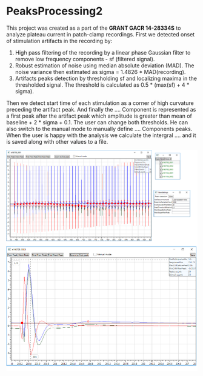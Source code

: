 # PeaksProcessing2

This project was created as a part of the **GRANT GACR 14-28334S** to analyze plateau current in patch-clamp recordings. First we detected onset of stimulation artifacts in the recording by:

1.	High pass filtering of the recording by a linear phase Gaussian filter to remove low frequency components - sf (filtered signal).
2.	Robust estimation of noise using median absolute deviation (MAD). The noise variance then estimated as sigma = 1.4826 * MAD(recording).
3.	Artifacts peaks detection by thresholding sf and localizing maxima in the thresholded signal. The threshold is calculated as 0.5 * (max(sf) + 4 * sigma).

Then we detect start time of each stimulation as a corner of high curvature preceding the artifact peak. And finally the …. Component is represented as a first peak after the artifact peak which amplitude is greater than mean of baseline + 2 * sigma + 0.1. The user can change both thresholds. He can also switch to the manual mode to manually define …. Components peaks. When the user is happy with the analysis we calculate the intergral …. and it is saved along with other values to a file.

![Screenshot](screenshot.png)
![Screenshot2](screenshot2.png)
